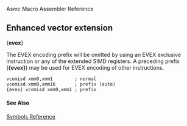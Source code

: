Asmc Macro Assembler Reference

## Enhanced vector extension

{**evex**}

The EVEX encoding prefix will be omitted by using an EVEX exclusive instruction or any of the extended SIMD registers. A preceding prefix (**{evex}**) may be used for EVEX encoding of other instructions.

    vcomisd xmm0,xmm1        ; normal
    vcomisd xmm0,xmm16       ; prefix (auto)
    {evex} vcomisd xmm0,xmm1 ; prefix

#### See Also

[Symbols Reference](readme.md)